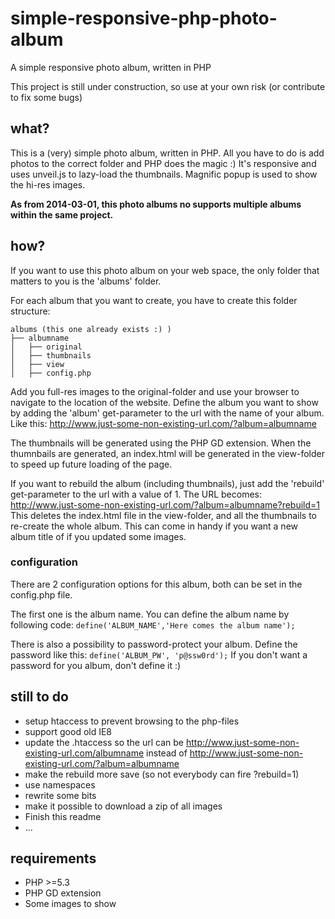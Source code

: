 simple-responsive-php-photo-album
=================================

A simple responsive photo album, written in PHP

This project is still under construction, so use at your own risk (or contribute to fix some bugs)


what?
--------------

This is a (very) simple photo album, written in PHP.
All you have to do is add photos to the correct folder and PHP does the magic :)
It's responsive and uses unveil.js to lazy-load the thumbnails.
Magnific popup is used to show the hi-res images.

**As from 2014-03-01, this photo albums no supports multiple albums within the same project.**


how?
--------------

If you want to use this photo album on your web space, the only folder that matters to you is the 'albums' folder.

For each album that you want to create, you have to create this folder structure:
```
albums (this one already exists :) )
├── albumname
│   ├── original
│   ├── thumbnails
│   ├── view
│   ├── config.php
```


Add you full-res images to the original-folder and use your browser to navigate to the location of the website.
Define the album you want to show by adding the 'album' get-parameter to the url with the name of your album.
Like this: http://www.just-some-non-existing-url.com/?album=albumname

The thumbnails will be generated using the PHP GD extension.
When the thumnbails are generated, an index.html will be generated in the view-folder to speed up future loading of the page.

If you want to rebuild the album (including thumbnails), just add the 'rebuild' get-parameter to the url with a value of 1.
The URL becomes: http://www.just-some-non-existing-url.com/?album=albumname?rebuild=1
This deletes the index.html file in the view-folder, and all the thumbnails to re-create the whole album.
This can come in handy if you want a new album title of if you updated some images.

### configuration

There are 2 configuration options for this album, both can be set in the config.php file.

The first one is the album name. You can define the album name by following code:
`define('ALBUM_NAME','Here comes the album name');`

There is also a possibility to password-protect your album. Define the password like this:
`define('ALBUM_PW', 'p@ssw0rd');`
If you don't want a password for you album, don't define it :)

still to do
--------------

- setup htaccess to prevent browsing to the php-files
- support good old IE8
- update the .htaccess so the url can be http://www.just-some-non-existing-url.com/albumname instead of http://www.just-some-non-existing-url.com/?album=albumname
- make the rebuild more save (so not everybody can fire ?rebuild=1)
- use namespaces
- rewrite some bits
- make it possible to download a zip of all images
- Finish this readme
- ...


requirements
--------------

- PHP >=5.3
- PHP GD extension
- Some images to show
